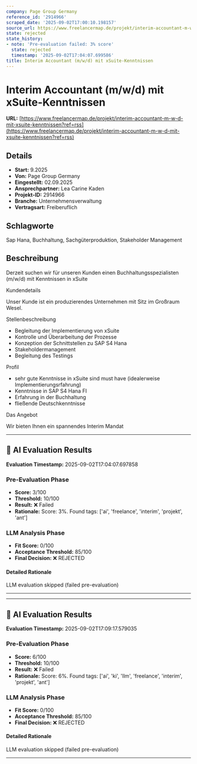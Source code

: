 ```yaml
---
company: Page Group Germany
reference_id: '2914966'
scraped_date: '2025-09-02T17:00:10.198157'
source_url: https://www.freelancermap.de/projekt/interim-accountant-m-w-d-mit-xsuite-kenntnissen?ref=rss
state: rejected
state_history:
- note: 'Pre-evaluation failed: 3% score'
  state: rejected
  timestamp: '2025-09-02T17:04:07.699586'
title: Interim Accountant (m/w/d) mit xSuite-Kenntnissen
---
```



# Interim Accountant (m/w/d) mit xSuite-Kenntnissen
**URL:** [https://www.freelancermap.de/projekt/interim-accountant-m-w-d-mit-xsuite-kenntnissen?ref=rss](https://www.freelancermap.de/projekt/interim-accountant-m-w-d-mit-xsuite-kenntnissen?ref=rss)
## Details
- **Start:** 9.2025
- **Von:** Page Group Germany
- **Eingestellt:** 02.09.2025
- **Ansprechpartner:** Lea Carine Kaden
- **Projekt-ID:** 2914966
- **Branche:** Unternehmensverwaltung
- **Vertragsart:** Freiberuflich

## Schlagworte
Sap Hana, Buchhaltung, Sachgüterproduktion, Stakeholder Management

## Beschreibung
Derzeit suchen wir für unseren Kunden einen Buchhaltungsspezialisten (m/w/d) mit Kenntnissen in xSuite

Kundendetails

Unser Kunde ist ein produzierendes Unternehmen mit Sitz im Großraum Wesel.

Stellenbeschreibung
- Begleitung der Implementierung von xSuite
- Kontrolle und Überarbeitung der Prozesse
- Konzeption der Schnittstellen zu SAP S4 Hana
- Stakeholdermanagement
- Begleitung des Testings

Profil
- sehr gute Kenntnisse in xSuite sind must have (idealerweise Implementierungsrfahrung)
- Kenntnisse in SAP S4 Hana FI
- Erfahrung in der Buchhaltung
- fließende Deutschkenntnisse

Das Angebot

Wir bieten Ihnen ein spannendes Interim Mandat

---

## 🤖 AI Evaluation Results

**Evaluation Timestamp:** 2025-09-02T17:04:07.697858

### Pre-Evaluation Phase
- **Score:** 3/100
- **Threshold:** 10/100
- **Result:** ❌ Failed
- **Rationale:** Score: 3%. Found tags: ['ai', 'freelance', 'interim', 'projekt', 'ant']

### LLM Analysis Phase
- **Fit Score:** 0/100
- **Acceptance Threshold:** 85/100
- **Final Decision:** ❌ REJECTED

#### Detailed Rationale
LLM evaluation skipped (failed pre-evaluation)

---


---

## 🤖 AI Evaluation Results

**Evaluation Timestamp:** 2025-09-02T17:09:17.579035

### Pre-Evaluation Phase
- **Score:** 6/100
- **Threshold:** 10/100
- **Result:** ❌ Failed
- **Rationale:** Score: 6%. Found tags: ['ai', 'ki', 'llm', 'freelance', 'interim', 'projekt', 'ant']

### LLM Analysis Phase
- **Fit Score:** 0/100
- **Acceptance Threshold:** 85/100
- **Final Decision:** ❌ REJECTED

#### Detailed Rationale
LLM evaluation skipped (failed pre-evaluation)

---
